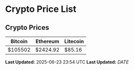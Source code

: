 # Crypto Price List

## Crypto Prices
| Bitcoin | Ethereum | Litecoin |
| ------- | -------- | -------- |
| $105502 | $2424.92 | $85.16 |
**Last Updated:** 2025-06-23 23:54 UTC
**Last Updated:** $DATE$
